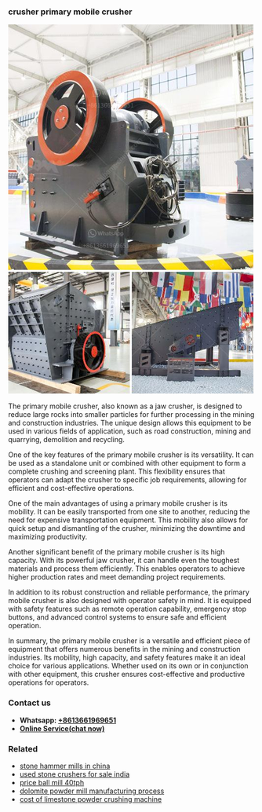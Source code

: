 <h3>crusher primary mobile crusher</h3><img src='1704791475.jpg' alt=''><p>The primary mobile crusher, also known as a jaw crusher, is designed to reduce large rocks into smaller particles for further processing in the mining and construction industries. The unique design allows this equipment to be used in various fields of application, such as road construction, mining and quarrying, demolition and recycling.</p><p>One of the key features of the primary mobile crusher is its versatility. It can be used as a standalone unit or combined with other equipment to form a complete crushing and screening plant. This flexibility ensures that operators can adapt the crusher to specific job requirements, allowing for efficient and cost-effective operations.</p><p>One of the main advantages of using a primary mobile crusher is its mobility. It can be easily transported from one site to another, reducing the need for expensive transportation equipment. This mobility also allows for quick setup and dismantling of the crusher, minimizing the downtime and maximizing productivity.</p><p>Another significant benefit of the primary mobile crusher is its high capacity. With its powerful jaw crusher, it can handle even the toughest materials and process them efficiently. This enables operators to achieve higher production rates and meet demanding project requirements.</p><p>In addition to its robust construction and reliable performance, the primary mobile crusher is also designed with operator safety in mind. It is equipped with safety features such as remote operation capability, emergency stop buttons, and advanced control systems to ensure safe and efficient operation.</p><p>In summary, the primary mobile crusher is a versatile and efficient piece of equipment that offers numerous benefits in the mining and construction industries. Its mobility, high capacity, and safety features make it an ideal choice for various applications. Whether used on its own or in conjunction with other equipment, this crusher ensures cost-effective and productive operations for operators.</p><h3>Contact us</h3><ul><li><strong>Whatsapp:&nbsp;<a href="https://wa.me/8613661969651">+8613661969651</a></strong></li><li><a href="https://swt.shibang-china.com/?git&amp;zhl&amp;crusher primary mobile crusher"><strong>Online Service(chat now)</strong></a></li></ul><h3>Related</h3><ul><li><a href='stone hammer mills in china.md'>stone hammer mills in china</a></li><li><a href='used stone crushers for sale india.md'>used stone crushers for sale india</a></li><li><a href='price ball mill 40tph.md'>price ball mill 40tph</a></li><li><a href='dolomite powder mill manufacturing process.md'>dolomite powder mill manufacturing process</a></li><li><a href='cost of limestone powder crushing machine.md'>cost of limestone powder crushing machine</a></li></ul>